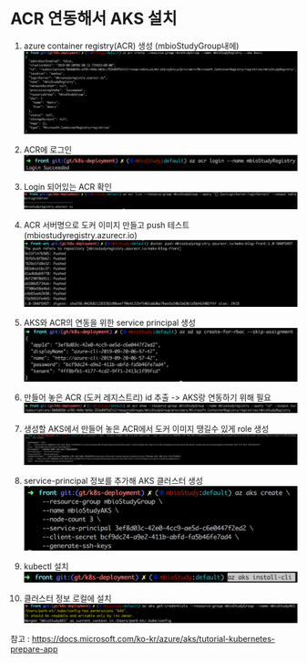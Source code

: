 # ACR 연동해서 AKS 설치

1. azure container registry(ACR) 생성 (mbioStudyGroup내에)
![Alt text](../images/aks_acr1.png)

2. ACR에 로그인
![Alt text](../images/aks_acr2.png)

3. Login 되어있는 ACR 확인
![Alt text](../images/aks_acr3.png)

4. ACR 서버명으로 도커 이미지 만들고 push 테스트 (mbiostudyregistry.azurecr.io)
![Alt text](../images/aks_acr4.png)

5. AKS와 ACR의 연동을 위한 service principal 생성
![Alt text](../images/aks_acr5.png)

6. 만들어 놓은 ACR (도커 레지스트리) id 추출 -> AKS랑 연동하기 위해 필요
![Alt text](../images/aks_acr6.png)

7. 생성할 AKS에서 만들어 놓은 ACR에서 도커 이미지 땡길수 있게 role 생성
![Alt text](../images/aks_acr7.png)

8. service-principal 정보를 추가해 AKS 클러스터 생성
![Alt text](../images/aks_acr8.png)

9. kubectl 설치
![Alt text](../images/aks_acr9.png)

10. 클러스터 정보 로컬에 설치
![Alt text](../images/aks_acr10.png)

참고 : https://docs.microsoft.com/ko-kr/azure/aks/tutorial-kubernetes-prepare-app